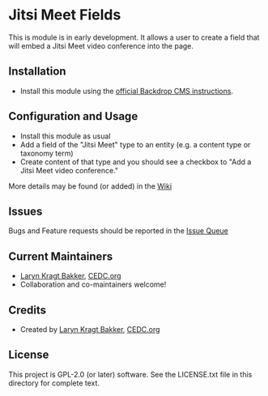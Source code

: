 # Jitsi Meet Fields

This is module is in early development. It allows a user to create a field that
will embed a Jitsi Meet video conference into the page.

## Installation

- Install this module using the [official Backdrop CMS instructions](https://backdropcms.org/guide/modules).

## Configuration and Usage

- Install this module as usual
- Add a field of the "Jitsi Meet" type to an entity (e.g. a content type or
  taxonomy term)
- Create content of that type and you should see a checkbox to "Add a Jitsi Meet
  video conference."

More details may be found (or added) in the [Wiki](https://github.com/backdrop-contrib/jitsi/wiki)

## Issues

Bugs and Feature requests should be reported in the [Issue Queue](https://github.com/backdrop-contrib/jitsi/issues)

## Current Maintainers

- [Laryn Kragt Bakker](https://github.com/laryn), [CEDC.org](https://CEDC.org)
- Collaboration and co-maintainers welcome!

## Credits

- Created by [Laryn Kragt Bakker](https://github.com/laryn), [CEDC.org](https://CEDC.org)

## License

This project is GPL-2.0 (or later) software. See the LICENSE.txt file in this directory for
complete text.
